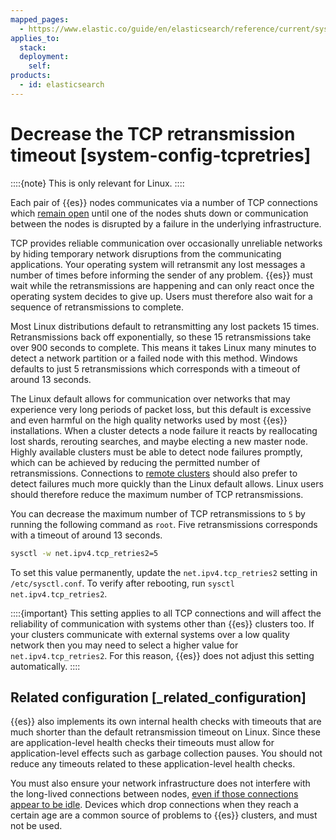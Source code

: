 ```yaml
---
mapped_pages:
  - https://www.elastic.co/guide/en/elasticsearch/reference/current/system-config-tcpretries.html
applies_to:
  stack:
  deployment:
    self:
products:
  - id: elasticsearch
---
```


# Decrease the TCP retransmission timeout [system-config-tcpretries]

::::{note} 
This is only relevant for Linux.
::::

Each pair of {{es}} nodes communicates via a number of TCP connections which [remain open](elasticsearch://reference/elasticsearch/configuration-reference/networking-settings.md#long-lived-connections) until one of the nodes shuts down or communication between the nodes is disrupted by a failure in the underlying infrastructure.

TCP provides reliable communication over occasionally unreliable networks by hiding temporary network disruptions from the communicating applications. Your operating system will retransmit any lost messages a number of times before informing the sender of any problem. {{es}} must wait while the retransmissions are happening and can only react once the operating system decides to give up. Users must therefore also wait for a sequence of retransmissions to complete.

Most Linux distributions default to retransmitting any lost packets 15 times. Retransmissions back off exponentially, so these 15 retransmissions take over 900 seconds to complete. This means it takes Linux many minutes to detect a network partition or a failed node with this method. Windows defaults to just 5 retransmissions which corresponds with a timeout of around 13 seconds.

The Linux default allows for communication over networks that may experience very long periods of packet loss, but this default is excessive and even harmful on the high quality networks used by most {{es}} installations. When a cluster detects a node failure it reacts by reallocating lost shards, rerouting searches, and maybe electing a new master node. Highly available clusters must be able to detect node failures promptly, which can be achieved by reducing the permitted number of retransmissions. Connections to [remote clusters](../../remote-clusters.md) should also prefer to detect failures much more quickly than the Linux default allows. Linux users should therefore reduce the maximum number of TCP retransmissions.

You can decrease the maximum number of TCP retransmissions to `5` by running the following command as `root`. Five retransmissions corresponds with a timeout of around 13 seconds.

```sh
sysctl -w net.ipv4.tcp_retries2=5
```

To set this value permanently, update the `net.ipv4.tcp_retries2` setting in `/etc/sysctl.conf`. To verify after rebooting, run `sysctl net.ipv4.tcp_retries2`.

::::{important}
This setting applies to all TCP connections and will affect the reliability of communication with systems other than {{es}} clusters too. If your clusters communicate with external systems over a low quality network then you may need to select a higher value for `net.ipv4.tcp_retries2`. For this reason, {{es}} does not adjust this setting automatically.
::::


## Related configuration [_related_configuration]

{{es}} also implements its own internal health checks with timeouts that are much shorter than the default retransmission timeout on Linux. Since these are application-level health checks their timeouts must allow for application-level effects such as garbage collection pauses. You should not reduce any timeouts related to these application-level health checks.

You must also ensure your network infrastructure does not interfere with the long-lived connections between nodes, [even if those connections appear to be idle](elasticsearch://reference/elasticsearch/configuration-reference/networking-settings.md#long-lived-connections). Devices which drop connections when they reach a certain age are a common source of problems to {{es}} clusters, and must not be used.


